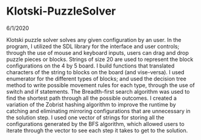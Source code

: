 # Klotski-PuzzleSolver
6/1/2020

Klotski puzzle solver solves any given configuration by an user. In the program, I utilized the SDL library for the interface and user controls; through the use of mouse and keyboard inputs, users can drag and drop puzzle pieces or blocks. Strings of size 20 are used to represent the block configurations on the 4 by 5 board. I build functions that translated characters of the string to blocks on the board (and vise-versa). I used enumerator for the different types of blocks; and used the decision tree method to write possible movement rules for each type, through the use of switch and if statements. The Breadth-first search algorithm was used to find the shortest path through all the possible outcomes. I created a variation of the Zobrist hashing algorithm to improve the runtime by catching and eliminating mirroring configurations that are unnecessary in the solution step. I used one vector of strings for storing all the configurations generated by the BFS algorithm, which allowed users to iterate through the vector to see each step it takes to get to the solution.
